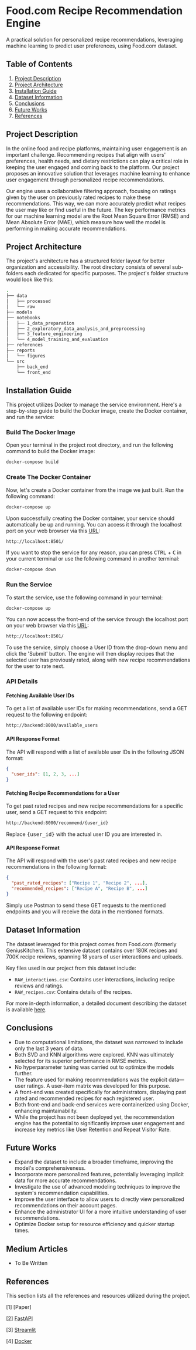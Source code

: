# Food.com Recipe Recommendation Engine

A practical solution for personalized recipe recommendations, leveraging machine learning to predict user preferences, using Food.com dataset.

## Table of Contents

1. [Project Description](#project-description)
2. [Project Architecture](#project-architecture)
3. [Installation Guide](#installation-guide)
4. [Dataset Information](#dataset-information)
5. [Conclusions](#conclusions)
6. [Future Works](#future-works)
7. [References](#references)

## Project Description

In the online food and recipe platforms, maintaining user engagement is an important challenge. Recommending recipes that align with users' preferences, health needs, and dietary restrictions can play a critical role in keeping the user engaged and coming back to the platform. Our project proposes an innovative solution that leverages machine learning to enhance user engagement through personalized recipe recommendations.

Our engine uses a collaborative filtering approach, focusing on ratings given by the user on previously rated recipes to make these recommendations. This way, we can more accurately predict what recipes the user may like or find useful in the future. The key performance metrics for our machine learning model are the Root Mean Square Error (RMSE) and Mean Absolute Error (MAE), which measure how well the model is performing in making accurate recommendations.

## Project Architecture

The project's architecture has a structured folder layout for better organization and accessibility. The root directory consists of several sub-folders each dedicated for specific purposes. The project's folder structure would look like this:

```bash
.
├── data
│   ├── processed
│   └── raw
├── models
├── notebooks
│   ├── 1_data_preparation
│   ├── 2_exploratory_data_analysis_and_preprocessing
│   ├── 3_feature_engineering
│   └── 4_model_training_and_evaluation
├── references
├── reports
│   └── figures
└── src
    ├── back_end
    └── front_end
```

## Installation Guide

This project utilizes Docker to manage the service environment. Here's a step-by-step guide to build the Docker image, create the Docker container, and run the service:

### Build The Docker Image

Open your terminal in the project root directory, and run the following command to build the Docker image:

```bash
docker-compose build
```

### Create The Docker Container

Now, let's create a Docker container from the image we just built. Run the following command:

```bash
docker-compose up
```

Upon successfully creating the Docker container, your service should automatically be up and running. You can access it through the localhost port on your web browser via this [URL](http://localhost:8501/):

```bash
http://localhost:8501/
```

If you want to stop the service for any reason, you can press <kbd>CTRL</kbd> + <kbd>C</kbd> in your current terminal or use the following command in another terminal:

```bash
docker-compose down
```

### Run the Service

To start the service, use the following command in your terminal:

```bash
docker-compose up
```

You can now access the front-end of the service through the localhost port on your web browser via this [URL](http://localhost:8501/):

```bash
http://localhost:8501/
```

To use the service, simply choose a User ID from the drop-down menu and click the 'Submit' button. The engine will then display recipes that the selected user has previously rated, along with new recipe recommendations for the user to rate next.

### API Details

#### Fetching Available User IDs

To get a list of available user IDs for making recommendations, send a GET request to the following endpoint:

```bash
http://backend:8000/available_users
```

#### API Response Format

The API will respond with a list of available user IDs in the following JSON format:

```json
{
  "user_ids": [1, 2, 3, ...]
}
```

#### Fetching Recipe Recommendations for a User

To get past rated recipes and new recipe recommendations for a specific user, send a GET request to this endpoint:

```bash
http://backend:8000/recommend/{user_id}
```

Replace <kbd>{user_id}</kbd> with the actual user ID you are interested in.

#### API Response Format

The API will respond with the user's past rated recipes and new recipe recommendations in the following format:

```json
{
  "past_rated_recipes": ["Recipe 1", "Recipe 2", ...],
  "recommended_recipes": ["Recipe A", "Recipe B", ...]
}
```

Simply use Postman to send these GET requests to the mentioned endpoints and you will receive the data in the mentioned formats.

## Dataset Information

The dataset leveraged for this project comes from Food.com (formerly GeniusKitchen). This extensive dataset contains over 180K recipes and 700K recipe reviews, spanning 18 years of user interactions and uploads.

Key files used in our project from this dataset include:

- `RAW_interactions.csv`: Contains user interactions, including recipe reviews and ratings.
- `RAW_recipes.csv`: Contains details of the recipes.

For more in-depth information, a detailed document describing the dataset is available [here](references/DATASET.md).

## Conclusions

- Due to computational limitations, the dataset was narrowed to include only the last 3 years of data.
- Both SVD and KNN algorithms were explored. KNN was ultimately selected for its superior performance in RMSE metrics.
- No hyperparameter tuning was carried out to optimize the models further.
- The feature used for making recommendations was the explicit data—user ratings. A user-item matrix was developed for this purpose.
- A front-end was created specifically for administrators, displaying past rated and recommended recipes for each registered user.
- Both front-end and back-end services were containerized using Docker, enhancing maintainability.
- While the project has not been deployed yet, the recommendation engine has the potential to significantly improve user engagement and increase key metrics like User Retention and Repeat Visitor Rate.

## Future Works

- Expand the dataset to include a broader timeframe, improving the model's comprehensiveness.
- Incorporate more personalized features, potentially leveraging implicit data for more accurate recommendations.
- Investigate the use of advanced modeling techniques to improve the system's recommendation capabilities.
- Improve the user interface to allow users to directly view personalized recommendations on their account pages.
- Enhance the administrator UI for a more intuitive understanding of user recommendations.
- Optimize Docker setup for resource efficiency and quicker startup times.

## Medium Articles

- To Be Written

## References

This section lists all the references and resources utilized during the project.

[1] [Paper]

[2] [FastAPI](https://fastapi.tiangolo.com/)

[3] [Streamlit](https://streamlit.io/)

[4] [Docker](https://www.docker.com/)
